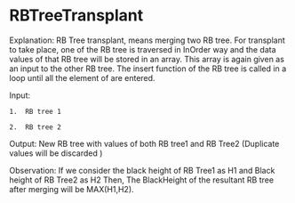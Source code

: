 # RBTreeTransplant
Explanation:
  RB Tree transplant, means merging two RB tree.
  For transplant to take place, one of the RB tree is traversed in InOrder way and the data values of that RB tree will be stored in an array. 
  This array is again given as an input to the other RB tree. The insert function of the RB tree is called in a loop until all the element of are entered.

Input:

    1.	RB tree 1
    
    2.	RB tree 2
    
Output:
    New RB tree with values of both RB tree1 and RB Tree2 (Duplicate values will be discarded )

Observation:
   If we consider the black height of RB Tree1 as H1 and Black height of RB Tree2 as H2
   Then,
      The BlackHeight of the resultant RB tree after merging will be MAX(H1,H2).
